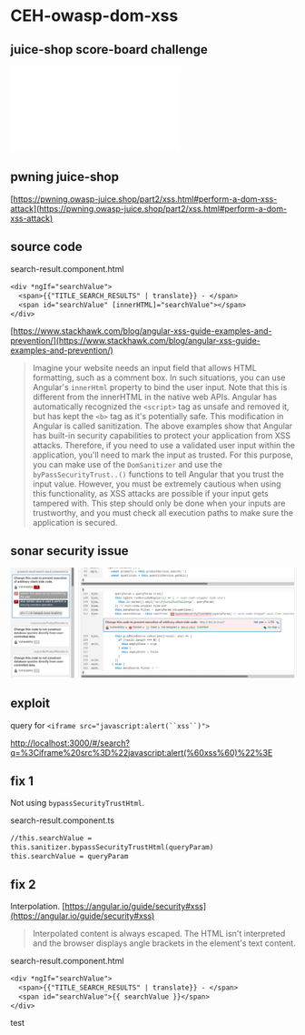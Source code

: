 # CEH-owasp-dom-xss

## juice-shop score-board challenge

![challenge](./doc/juice-shop-challenge.md)

## pwning juice-shop

[https://pwning.owasp-juice.shop/part2/xss.html#perform-a-dom-xss-attack](https://pwning.owasp-juice.shop/part2/xss.html#perform-a-dom-xss-attack)

## source code

search-result.component.html
```
<div *ngIf="searchValue">
  <span>{{"TITLE_SEARCH_RESULTS" | translate}} - </span>
  <span id="searchValue" [innerHTML]="searchValue"></span>
</div>
```
[https://www.stackhawk.com/blog/angular-xss-guide-examples-and-prevention/](https://www.stackhawk.com/blog/angular-xss-guide-examples-and-prevention/) 
> Imagine your website needs an input field that allows HTML formatting, such as a comment box. In such situations, you can use Angular's `innerHtml` property to bind the user input. Note that this is different from the innerHTML in the native web APIs. Angular has automatically recognized the `<script>` tag as unsafe and removed it, but has kept the `<b>` tag as it's potentially safe. This modification in Angular is called sanitization.
> The above examples show that Angular has built-in security capabilities to protect your application from XSS attacks. Therefore, if you need to use a validated user input within the application, you'll need to mark the input as trusted. For this purpose, you can make use of the `DomSanitizer` and use the `byPassSecurityTrust..()` functions to tell Angular that you trust the input value. However, you must be extremely cautious when using this functionality, as XSS attacks are possible if your input gets tampered with. This step should only be done when your inputs are trustworthy, and you must check all execution paths to make sure the application is secured.

## sonar security issue

![sonar](./doc/sonar-security-issue.png)

## exploit

query for `<iframe src="javascript:alert(``xss``)">`

[http://localhost:3000/#/search?q=%3Ciframe%20src%3D%22javascript:alert(%60xss%60)%22%3E](http://localhost:3000/#/search?q=%3Ciframe%20src%3D%22javascript:alert(%60xss%60)%22%3E)

## fix 1

Not using `bypassSecurityTrustHtml`.

search-result.component.ts
```
//this.searchValue = this.sanitizer.bypassSecurityTrustHtml(queryParam)
this.searchValue = queryParam
```

## fix 2

Interpolation. [https://angular.io/guide/security#xss](https://angular.io/guide/security#xss)
> Interpolated content is always escaped. The HTML isn't interpreted and the browser displays angle brackets in the element's text content.

search-result.component.html
```
<div *ngIf="searchValue">
  <span>{{"TITLE_SEARCH_RESULTS" | translate}} - </span>
  <span id="searchValue">{{ searchValue }}</span>
</div>
```

test